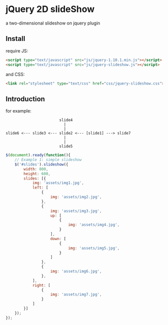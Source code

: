 # jQuery 2D slideShow

a two-dimensional slideshow on jquery plugin

## Install

require JS:
```html
<script type="text/javascript" src="js/jquery-1.10.1.min.js"></script>
<script type="text/javascript" src="js/jquery-slideshow.js"></script>
```
and CSS:
```html
<link rel="stylesheet" type="text/css" href="css/jquery-slideshow.css">
```

## Introduction

for example:
```
                        slide4
                          |
                          |
slide6 <--- slide3 <--- slide2 <--- [slide1] ---> slide7
                          |
                          |
                        slide5
```

```js
$(document).ready(function(){
	// Example 1: simple slideshow
	$('#slides').slideshow({
		width: 800,
		height: 600,
		slides: [{
			img: 'assets/img1.jpg',
			left: [
				{
					img: 'assets/img2.jpg',
				},
				{
					img: 'assets/img3.jpg',
					up: [
						{
							img: 'assets/img4.jpg',
						}
					],
					down: [
						{
							img: 'assets/img5.jpg',
						}
					]
				},
				{
					img: 'assets/img6.jpg',
				},
			],
			right: [
				{
					img: 'assets/img7.jpg',
				}
			]
		}]
	});
});
```
